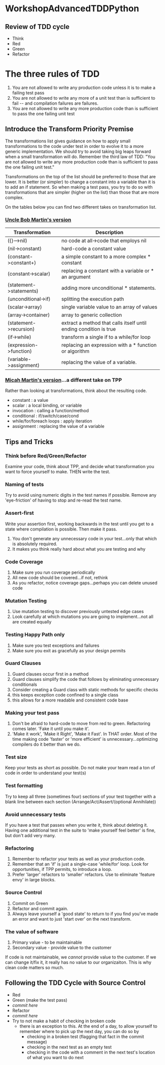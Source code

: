 # WorkshopAdvancedTDDPython
## Review of TDD cycle
* Think
* Red
* Green
* Refactor
# The three rules of TDD
1. You are not allowed to write any production code unless it is to make a failing test pass
2. You are not allowed to write any more of a unit test than is sufficient to fail -- and compilation failures are failures.
3. You are not allowed to write any more production code than is sufficient to pass the one failing unit test

## Introduce the Transform Priority Premise 
The transformations list gives guidance on how to apply small transformations to the code under test in order to evolve it to a more generic implementation. We should try to avoid taking big leaps forward when a small transformation will do. Remember the third law of TDD: "You are not allowed to write any more production code than is sufficient to pass the one failing unit test." 

Transformations on the top of the list should be preferred to those that are lower. It is better (or simpler) to change a constant into a variable than it is to add an if statement. So when making a test pass, you try to do so with transformations that are simpler (higher on the list) than those that are more complex.

On the tables below you can find two different takes on transformation list.
### [Uncle Bob Martin's version](https://blog.cleancoder.com/uncle-bob/2013/05/27/TheTransformationPriorityPremise.html)
|Transformation|Description|
|--------------|-----------|
|({}–>nil)|no code at all->code that employs nil
|(nil->constant)|hard-code a constant value
|(constant->constant+)|a simple constant to a more complex * constant
|(constant->scalar)|replacing a constant with a variable or * an argument
|(statement->statements)|adding more unconditional * statements.
|(unconditional->if)|splitting the execution path
|(scalar->array)|single variable value to an array of values
|(array->container)|array to generic collection
|(statement->recursion)|extract a method that calls itself until ending condition is true
|(if->while)|transform a single if to a while/for loop
|(expression->function)|replacing an expression with a * function or algorithm
|(variable->assignment)|replacing the value of a variable.
### [Micah Martin's version](https://8thlight.com/blog/micah-martin/2012/11/17/transformation-priority-premise-applied.html)...a different take on TPP
Rather than looking at transformations, think about the resulting code.
* constant : a value
* scalar : a local binding, or variable
* invocation : calling a function/method
* conditional : if/switch/case/cond
* while/for/foreach loops : apply iteration
* assignment : replacing the value of a variable

## Tips and Tricks
### Think before Red/Green/Refactor
Examine your code, think about TPP, and decide what transformation you want to force yourself to make.  THEN write the test.
### Naming of tests
Try to avoid using numeric digits in the test names if possible. Remove any 'eye-friction' of having to stop and re-read the test name.
### Assert-first
Write your assertion first, working backwards in the test until you get to a state where compilation is possible.  Then make it pass.
1. You don't generate any unnecessary code in your test...only that which is absolutely required.
2. It makes you think really hard about what you are testing and why
### Code Coverage
1. Make sure you run coverage periodically
2. All new code should be covered...if not, rethink
3. As you refactor, notice coverage gaps...perhaps you can delete unused code
### Mutation Testing
1. Use mutation testing to discover previously untested edge cases
2. Look carefully at which mutations you are going to implement...not all are created equally
### Testing Happy Path only
1. Make sure you test exceptions and failures
2. Make sure you exit as gracefully as your design permits
### Guard Clauses
1. Guard clauses occur first in a method
2. Guard clauses simplify the code that follows by eliminating unnecessary conditionals
3. Consider creating a Guard class with static methods for specific checks
  1. this keeps exception code confined to a single class
  2. this allows for a more readable and consistent code base
### Making your test pass
1. Don't be afraid to hard-code to move from red to green.  Refactoring comes later. 'Fake it until you make it'.
2. 'Make it work', 'Make it Right', 'Make it Fast'.  In THAT order.  Most of the time making code 'faster' or 'more efficient' is unnecessary...optimizing compilers do it better than we do.
### Test size
Keep your tests as short as possible.  Do not make your team read a ton of code in order to understand your test(s)
### Test formatting
Try to keep all three (sometimes four) sections of your test together with a blank line between each section (Arrange/Act/Assert/(optional Annihilate))
### Avoid unnecessary tests
If you have a test that passes when you write it, think about deleting it.  Having one additional test in the suite to 'make yourself feel better' is fine, but don't add very many.
### Refactoring
1. Remember to refactor your tests as well as your production code.
2. Remember that an 'if' is just a single-case 'while/for' loop.  Look for opportunities, if TPP permits, to introduce a loop.
3. Prefer 'larger' refactors to 'smaller' refactors.  Use to eliminate 'feature envy' in large blocks.
### Source Control
1. Commit on Green
2. Refactor and commit again.
3. Always leave yourself a 'good state' to return to if you find you've made an error and want to just 'start over' on the next transform.
### The value of software
1. Primary value - to be maintainable
2. Secondary value - provide value to the customer

If code is not maintainable, we _cannot_ provide value to the customer.  If we can change it/fix it, it really has no value to our organizaiton.  This is why clean code matters so much.

  ## Following the TDD Cycle with Source Control
  * Red
  * Green (make the test pass)
  * _commit here_
  * Refactor
  * _commit here_
  * Try to not make a habit of checking in broken code
    * there is an exception to this.  At the end of a day, to allow yourself to remember where to pick up the next day, you can do so by
      * checking in a broken test (flagging that fact in the commit message)
      * checking in the next test as an empty test
      * checking in the code with a comment in the next test's location of what you want to do next